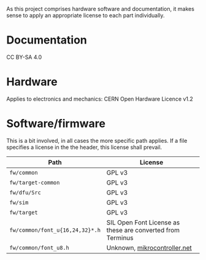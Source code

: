 As this project comprises hardware software and documentation, it makes 
sense to apply an appropriate license to each part individually.

# Documentation

CC BY-SA 4.0

# Hardware

Applies to electronics and mechanics: CERN Open Hardware Licence v1.2

# Software/firmware

This is a bit involved, in all cases the more specific path applies. If 
a file specifies a license in the the header, this license shall 
prevail.

|Path|License|
|----|-------|
|`fw/common`|GPL v3|
|`fw/target-common`|GPL v3|
|`fw/dfu/Src`|GPL v3|
|`fw/sim`|GPL v3|
|`fw/target`|GPL v3|
|`fw/common/font_u{16,24,32}*.h`| SIL Open Font License as these are converted from Terminus|
|`fw/common/font_u8.h`|Unknown, [mikrocontroller.net](https://www.mikrocontroller.net/topic/54860)|




